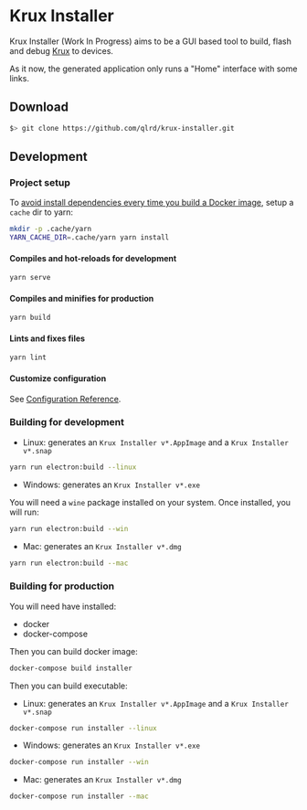 # Krux Installer

Krux Installer (Work In Progress) aims to be a GUI based tool to build, flash and debug [Krux](https://github.com/selfcustody/krux)
to devices.

As it now, the generated application only runs a "Home" interface with some links.

## Download

```bash
$> git clone https://github.com/qlrd/krux-installer.git
```

## Development

### Project setup

To [avoid install dependencies every time you build a Docker image](https://stackoverflow.com/questions/52673921/how-do-you-cache-yarn-dependencies-for-a-docker-image-build-in-circleci), setup a `cache` dir to yarn:

```bash
mkdir -p .cache/yarn
YARN_CACHE_DIR=.cache/yarn yarn install
```

#### Compiles and hot-reloads for development

```bash
yarn serve
```

#### Compiles and minifies for production

```bash
yarn build
```

#### Lints and fixes files

```bash
yarn lint
```

#### Customize configuration
See [Configuration Reference](https://cli.vuejs.org/config/).


### Building for development


* Linux: generates an `Krux Installer v*.AppImage` and a `Krux Installer v*.snap`

```bash
yarn run electron:build --linux
```

* Windows: generates an `Krux Installer v*.exe`

You will need a `wine` package installed on your system. Once installed, you will run:

```bash
yarn run electron:build --win
```

* Mac: generates an `Krux Installer v*.dmg`

```bash
yarn run electron:build --mac
```


### Building for production

You will need have installed:

* docker
* docker-compose

Then you can build docker image:

```bash
docker-compose build installer
```

Then you can build executable:

* Linux: generates an `Krux Installer v*.AppImage` and a `Krux Installer v*.snap`

```bash
docker-compose run installer --linux
```

* Windows: generates an `Krux Installer v*.exe`

```bash
docker-compose run installer --win
```

* Mac: generates an `Krux Installer v*.dmg`

```bash
docker-compose run installer --mac
```


